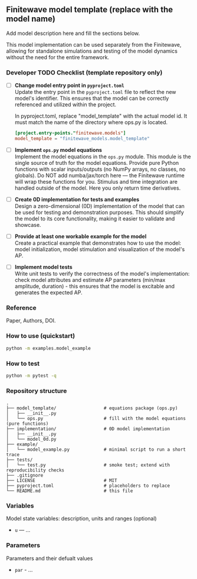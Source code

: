 ## Finitewave model template (replace with the model name)

Add model description here and fill the sections below.

This model implementation can be used separately from the Finitewave, allowing for standalone simulations and testing of the model dynamics without the need for the entire framework.

### Developer TODO Checklist (template repository only)
- [ ] **Change model entry point in `pyproject.toml`**  
  Update the entry point in the `pyproject.toml` file to reflect the new model's identifier. This ensures that the model can be correctly referenced and utilized within the project.
  
  In pyproject.toml, replace "model_template" with the actual model id. It must match the name of the directory where ops.py is located.
  ```toml
  [project.entry-points."finitewave.models"] 
  model_template = "finitewave_models.model_template"
  ```

- [ ] **Implement `ops.py` model equations**  
  Implement the model equations in the `ops.py` module. This module is the single source of truth for the model equations. Provide pure Python functions with scalar inputs/outputs (no NumPy arrays, no classes, no globals). Do NOT add numba/jax/torch here — the Finitewave runtime will wrap these functions for you. Stimulus and time integration are handled outside of the model. Here you only return time derivatives.

- [ ] **Create 0D implementation for tests and examples**  
  Design a zero-dimensional (0D) implementation of the model that can be used for testing and demonstration purposes. This should simplify the model to its core functionality, making it easier to validate and showcase.

- [ ] **Provide at least one workable example for the model**  
  Create a practical example that demonstrates how to use the model: model initialization, model stimulation and visualization of the model's AP.

- [ ] **Implement model tests**  
  Write unit tests to verify the correctness of the model's implementation: check model attributes and estimate AP parameters (min/max amplitude, duration) - this ensures that the model is excitable and generates the expected AP. 

### Reference
Paper, Authors, DOI.

### How to use (quickstart)
```bash
python -m examples.model_example
```

### How to test
```bash
python -m pytest -q
```

### Repository structure
```text
.
├── model_template/                  # equations package (ops.py)
│   ├── __init__.py
│   └── ops.py                       # fill with the model equations (pure functions)
├── implementation/                  # 0D model implementation
│   ├── __init__.py
│   └── model_0d.py
├── example/
│   └── model_example.py             # minimal script to run a short trace
├── tests/
│   └── test.py                      # smoke test; extend with reproducibility checks
├── .gitignore
├── LICENSE                          # MIT
├── pyproject.toml                   # placeholders to replace
└── README.md                        # this file
```

### Variables
Model state variables: description, units and ranges (optional)
- `u` — ...

### Parameters
Parameters and their defualt values
- `par` - ...


